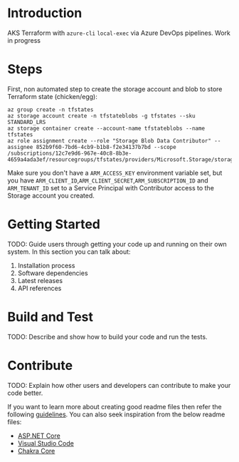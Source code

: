 # Introduction 

AKS Terraform with `azure-cli` `local-exec` via Azure DevOps pipelines. Work in progress

# Steps

First, non automated step to create the storage account and blob to store Terraform state (chicken/egg):

```
az group create -n tfstates
az storage account create -n tfstateblobs -g tfstates --sku STANDARD_LRS
az storage container create --account-name tfstateblobs --name tfstates
az role assignment create --role "Storage Blob Data Contributor" --assignee 852b9f60-7bd6-4cb9-b1b8-f2e34137b7bd --scope /subscriptions/12c7e9d6-967e-40c8-8b3e-4659a4ada3ef/resourcegroups/tfstates/providers/Microsoft.Storage/storageAccounts/tfstateblobs
```

Make sure you don't have a `ARM_ACCESS_KEY` environment variable set, but you have `ARM_CLIENT_ID`,`ARM_CLIENT_SECRET`,`ARM_SUBSCRIPTION_ID` and `ARM_TENANT_ID` set to a Service Principal with Contributor access to the Storage account you created.
# Getting Started
TODO: Guide users through getting your code up and running on their own system. In this section you can talk about:
1.	Installation process
2.	Software dependencies
3.	Latest releases
4.	API references

# Build and Test
TODO: Describe and show how to build your code and run the tests. 

# Contribute
TODO: Explain how other users and developers can contribute to make your code better. 

If you want to learn more about creating good readme files then refer the following [guidelines](https://docs.microsoft.com/en-us/azure/devops/repos/git/create-a-readme?view=azure-devops). You can also seek inspiration from the below readme files:
- [ASP.NET Core](https://github.com/aspnet/Home)
- [Visual Studio Code](https://github.com/Microsoft/vscode)
- [Chakra Core](https://github.com/Microsoft/ChakraCore)